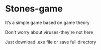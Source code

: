 # Stones-game
It’s a simple game based on game theory

Don't worry about viruses-they're not here

Just download .exe file or save full directory
